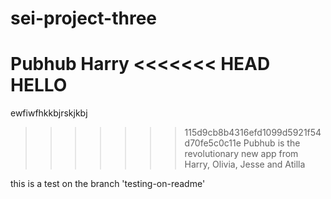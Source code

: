 # sei-project-three

Pubhub
Harry
<<<<<<< HEAD
HELLO
=======
ewfiwfhkkbjrskjkbj
>>>>>>> 115d9cb8b4316efd1099d5921f54d70fe5c0c11e
Pubhub is the revolutionary new app from Harry, Olivia, Jesse and Atilla

this is a test on the branch 'testing-on-readme'